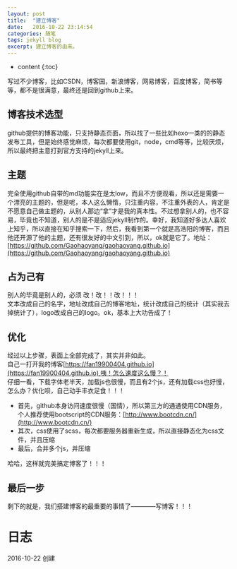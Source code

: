 ```yaml
---
layout: post
title:  "建立博客"
date:   2016-10-22 23:14:54
categories: 随笔
tags: jekyll blog
excerpt: 建立博客的由来。
---
```


* content
{:toc}

写过不少博客，比如CSDN，博客园，新浪博客，网易博客，百度博客，简书等等，都不是很满意，最终还是回到github上来。

## 博客技术选型

github提供的博客功能，只支持静态页面，所以找了一些比如hexo一类的的静态发布工具，但是始终感觉麻烦，每次都要使用git，node，cmd等等，比较厌烦，所以最终把主意打到官方支持的jekyll上来。

## 主题
完全使用github自带的md功能实在是太low，而且不方便观看，所以还是需要一个漂亮的主题的，但是呢，本人这么懒惰，只注重内容，不注重外表的人，肯定是不愿意自己做主题的，从别人那边“拿”才是我的真本性。不过想拿别人的，也不容易，毕竟也不知道，别人的是不是适应jekyll制作的。幸好，我知道好多达人喜欢上知乎，所以直接在知乎搜索一下，然后，我看到第一个就是高浩阳的博客，而且他还开源了他的主题，还有很友好的中文引到，所以，ok就是它了。地址：[https://github.com/Gaohaoyang/gaohaoyang.github.io](https://github.com/Gaohaoyang/gaohaoyang.github.io)

## 占为己有

别人的毕竟是别人的，必须 改！改！！改！！！  
文本改成自己的名字，地址改成自己的博客地址，统计改成自己的统计（其实我去掉统计了），logo改成自己的logo。ok，基本上大功告成了！

## 优化
经过以上步骤，表面上全部完成了，其实并非如此。  
自己一打开我的博客[https://fan19900404.github.io](https://fan19900404.github.io),咦！怎么速度这么慢？！  
仔细一看，下载字体老半天，加载js也很慢，而且有2个js，还有加载css也好慢，怎么办？优化呗，自己动手丰衣足食！！！ 

- 首先，github本身访问速度很慢（国情），所以第三方的通通使用CDN服务，个人推荐使用bootscript的CDN服务：[http://www.bootcdn.cn/](http://www.bootcdn.cn/)
- 其次，css使用了scss，每次都要服务器重新生成，所以直接静态化为css文件，并且压缩
- 最后，合并多个js，并压缩

哈哈，这样就完美搞定博客了！！！

## 最后一步
剩下的就是，我们搭建博客的最重要的事情了————写博客！！！

# 日志
2016-10-22 创建